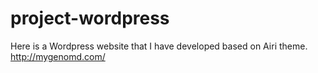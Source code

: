 # project-wordpress
Here is a Wordpress website that I have developed based on Airi theme.
http://mygenomd.com/
